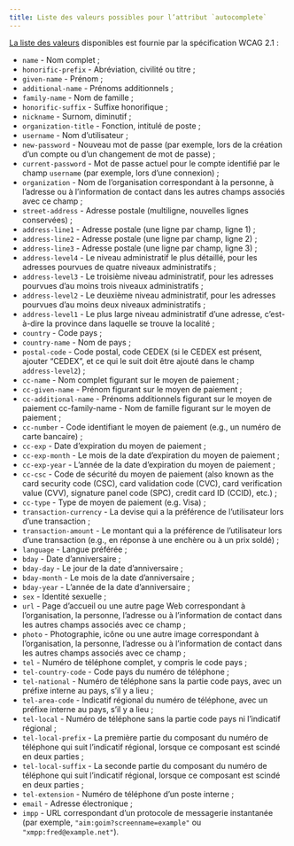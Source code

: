 ```yaml
---
title: Liste des valeurs possibles pour l’attribut `autocomplete`
---
```


[La liste des valeurs](https://www.w3.org/TR/WCAG21/#input-purposes)
disponibles est fournie par la spécification WCAG 2.1 :

- `name` \- Nom complet ;
- `honorific-prefix` \- Abréviation, civilité ou titre ;
- `given-name` \- Prénom ;
- `additional-name` \- Prénoms additionnels ;
- `family-name` \- Nom de famille ;
- `honorific-suffix` \- Suffixe honorifique ;
- `nickname` \- Surnom, diminutif ;
- `organization-title` \- Fonction, intitulé de poste ;
- `username` \- Nom d’utilisateur ;
- `new-password` \- Nouveau mot de passe (par exemple, lors de la création d’un compte ou d’un changement de mot de passe) ;
- `current-password` \- Mot de passe actuel pour le compte identifié par le champ `username` (par exemple, lors d’une connexion) ;
- `organization` \- Nom de l’organisation correspondant à la personne, à l’adresse ou à l’information de contact dans les autres champs associés avec ce champ ;
- `street-address` \- Adresse postale (multiligne, nouvelles lignes conservées) ;
- `address-line1` \- Adresse postale (une ligne par champ, ligne 1) ;
- `address-line2` \- Adresse postale (une ligne par champ, ligne 2) ;
- `address-line3` \- Adresse postale (une ligne par champ, ligne 3) ;
- `address-level4` \- Le niveau administratif le plus détaillé, pour les adresses pourvues de quatre niveaux administratifs ;
- `address-level3` \- Le troisième niveau administratif, pour les adresses pourvues d’au moins trois niveaux administratifs ;
- `address-level2` \- Le deuxième niveau administratif, pour les adresses pourvues d’au moins deux niveaux administratifs ;
- `address-level1` \- Le plus large niveau administratif d’une adresse, c’est-à-dire la province dans laquelle se trouve la localité ;
- `country` \- Code pays ;
- `country-name` \- Nom de pays ;
- `postal-code` \- Code postal, code CEDEX (si le CEDEX est présent, ajouter “CEDEX”, et ce qui le suit doit être ajouté dans le champ `address-level2`) ;
- `cc-name` \- Nom complet figurant sur le moyen de paiement ;
- `cc-given-name` \- Prénom figurant sur le moyen de paiement ;
- `cc-additional-name` \- Prénoms additionnels figurant sur le moyen de paiement cc-family-name - Nom de famille figurant sur le moyen de paiement ;
- `cc-number` \- Code identifiant le moyen de paiement (e.g., un numéro de carte bancaire) ;
- `cc-exp` \- Date d’expiration du moyen de paiement ;
- `cc-exp-month` \- Le mois de la date d’expiration du moyen de paiement ;
- `cc-exp-year` \- L’année de la date d’expiration du moyen de paiement ;
- `cc-csc` \- Code de sécurité du moyen de paiement <span lang="en">(also known as the card security code (CSC), card validation code (CVC), card verification value (CVV), signature panel code (SPC), credit card ID (CCID), etc.)</span> ;
- `cc-type` \- Type de moyen de paiement (e.g. Visa) ;
- `transaction-currency` \- La devise qui a la préférence de l’utilisateur lors d’une transaction ;
- `transaction-amount` \- Le montant qui a la préférence de l’utilisateur lors d’une transaction (e.g., en réponse à une enchère ou à un prix soldé) ;
- `language` \- Langue préférée ;
- `bday` \- Date d’anniversaire ;
- `bday-day` \- Le jour de la date d’anniversaire ;
- `bday-month` \- Le mois de la date d’anniversaire ;
- `bday-year` \- L’année de la date d’anniversaire ;
- `sex` \- Identité sexuelle ;
- `url` \- Page d’accueil ou une autre page Web correspondant à l’organisation, la personne, l’adresse ou à l’information de contact dans les autres champs associés avec ce champ ;
- `photo` \- Photographie, icône ou une autre image correspondant à l’organisation, la personne, l’adresse ou à l’information de contact dans les autres champs associés avec ce champ ;
- `tel` \- Numéro de téléphone complet, y compris le code pays ;
- `tel-country-code` \- Code pays du numéro de téléphone ;
- `tel-national` \- Numéro de téléphone sans la partie code pays, avec un préfixe interne au pays, s’il y a lieu ;
- `tel-area-code` \- Indicatif régional du numéro de téléphone, avec un préfixe interne au pays, s’il y a lieu ;
- `tel-local` \- Numéro de téléphone sans la partie code pays ni l’indicatif régional ;
- `tel-local-prefix` \- La première partie du composant du numéro de téléphone qui suit l’indicatif régional, lorsque ce composant est scindé en deux parties ;
- `tel-local-suffix` \- La seconde partie du composant du numéro de téléphone qui suit l’indicatif régional, lorsque ce composant est scindé en deux parties ;
- `tel-extension` \- Numéro de téléphone d’un poste interne ;
- `email` \- Adresse électronique ;
- `impp` \- URL correspondant d’un protocole de messagerie instantanée (par exemple, `"aim:goim?screenname=example"` ou `"xmpp:fred@example.net"`).
